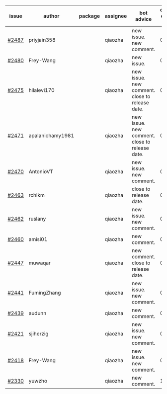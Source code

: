 | issue | author | package | assignee | bot advice | created date of issue | target release date | date from target |
| ------ | ------ | ------ | ------ | ------ | ------ | ------ | :-----: |
| [#2487](https://github.com/Azure/sdk-release-request/issues/2487) | priyjain358 |  | qiaozha | new issue. new comment. | 02-25 | 03-14 |  |
| [#2480](https://github.com/Azure/sdk-release-request/issues/2480) | Frey-Wang |  | qiaozha | new issue. | 02-22 | 03-01 |  |
| [#2475](https://github.com/Azure/sdk-release-request/issues/2475) | hilalevi170 |  | qiaozha | new issue. new comment. close to release date.  | 02-21 | 02-24 | -1 |
| [#2471](https://github.com/Azure/sdk-release-request/issues/2471) | apalanichamy1981 |  | qiaozha | new issue. new comment. close to release date.  | 02-19 | 02-28 | 2 |
| [#2470](https://github.com/Azure/sdk-release-request/issues/2470) | AntonioVT |  | qiaozha | new issue. new comment. | 02-18 | 03-07 |  |
| [#2463](https://github.com/Azure/sdk-release-request/issues/2463) | rchlkm |  | qiaozha | close to release date.  | 02-18 | 02-28 | 2 |
| [#2462](https://github.com/Azure/sdk-release-request/issues/2462) | ruslany |  | qiaozha | new issue. new comment. | 02-18 | 03-01 |  |
| [#2460](https://github.com/Azure/sdk-release-request/issues/2460) | amisi01 |  | qiaozha | new comment. | 02-17 | 02-18 |  |
| [#2447](https://github.com/Azure/sdk-release-request/issues/2447) | muwaqar |  | qiaozha | new comment. close to release date.  | 02-15 | 02-28 | 2 |
| [#2441](https://github.com/Azure/sdk-release-request/issues/2441) | FumingZhang |  | qiaozha | new issue. new comment. | 02-14 | 02-21 |  |
| [#2439](https://github.com/Azure/sdk-release-request/issues/2439) | audunn |  | qiaozha | new comment. | 02-10 | 02-14 |  |
| [#2421](https://github.com/Azure/sdk-release-request/issues/2421) | sjiherzig |  | qiaozha | new issue. new comment. | 02-07 | 02-15 |  |
| [#2418](https://github.com/Azure/sdk-release-request/issues/2418) | Frey-Wang |  | qiaozha | new issue. new comment. | 02-07 | 02-14 |  |
| [#2330](https://github.com/Azure/sdk-release-request/issues/2330) | yuwzho |  | qiaozha | new comment. | 12-22 | 01-17 |  |

